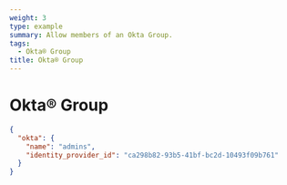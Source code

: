 ```yaml
---
weight: 3
type: example
summary: Allow members of an Okta Group.
tags:
  - Okta® Group
title: Okta® Group
---
```


# Okta® Group

```json
{
  "okta": {
    "name": "admins",
    "identity_provider_id": "ca298b82-93b5-41bf-bc2d-10493f09b761"
  }
}
```